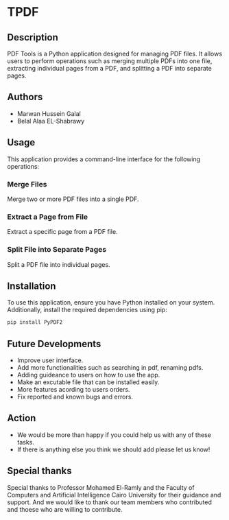 # TPDF

## Description
PDF Tools is a Python application designed for managing PDF files. It allows users to perform operations such as merging multiple PDFs into one file, extracting individual pages from a PDF, and splitting a PDF into separate pages.

## Authors
- Marwan Hussein Galal
- Belal Alaa EL-Shabrawy

## Usage
This application provides a command-line interface for the following operations:

### Merge Files
Merge two or more PDF files into a single PDF.

### Extract a Page from File
Extract a specific page from a PDF file.

### Split File into Separate Pages
Split a PDF file into individual pages.

## Installation
To use this application, ensure you have Python installed on your system. Additionally, install the required dependencies using pip:

```bash
pip install PyPDF2
```

## Future Developments
- Improve user interface.
- Add more functionalities such as searching in pdf, renaming pdfs.
- Adding guideance to users on how to use the app.
- Make an excutable file that can be installed easily.
- More features acording to users orders.
- Fix reported and known bugs and errors.

## Action
- We would be more than happy if you could help us with any of these tasks.
- If there is anything else you think we should add please let us know!

## Special thanks
Special thanks to Professor Mohamed El-Ramly and the Faculty of Computers and Artificial Intelligence Cairo University for their guidance and support.
And we would like to thank our team members who contributed and thoese who are willing to contribute.
